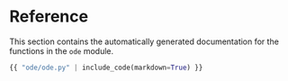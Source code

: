 # Reference

This section contains the automatically generated documentation for the functions in the `ode` module.

```python
{{ "ode/ode.py" | include_code(markdown=True) }}
